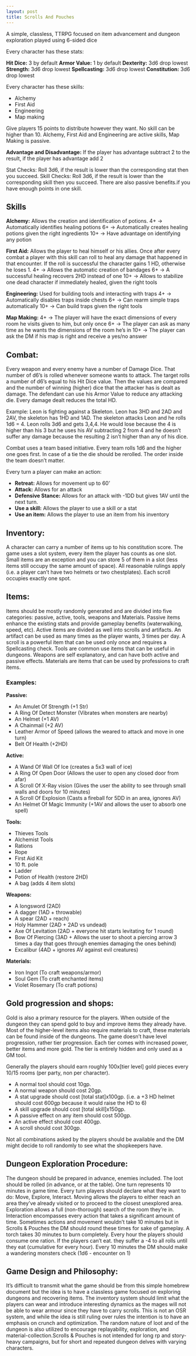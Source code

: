 ```yaml
---
layout: post
title: Scrolls And Pouches
---
```


A simple, classless, TTRPG focused on item advancement and dungeon exploration played using 6-sided dice

<!--more-->

Every character has these stats:

**Hit Dice:** 3 by default
**Armor Value:** 1 by default
**Dexterity:** 3d6 drop lowest
**Strength:** 3d6 drop lowest
**Spellcasting:** 3d6 drop lowest
**Constitution:** 3d6 drop lowest

Every character has these skills:

- Alchemy
- First Aid
- Engineering
- Map making

Give players 15 points to distribute however they want. No skill can be higher than 10. 
Alchemy, First Aid and Engineering are active skills, Map Making is passive.

**Advantage and Disadvantage:** If the player has advantage subtract 2 to the result, if the player has advantage add 2

Stat Checks: Roll 3d6, if the result is lower than the corresponding stat then you succeed. 
Skill Checks: Roll 3d6, if the result is lower than the corresponding skill then you succeed. There are also passive benefits.if you have enough points in one skill.

## Skills

**Alchemy:**
Allows the creation and identification of potions. 
4+ -> Automatically identifies healing potions
6+ -> Automatically creates healing potions given the right ingredients
10+ -> Have advantage on identifying any potion

**First Aid:**
Allows the player to heal himself or his allies. Once after every combat a player with this skill can roll to heal any damage that happened in that encounter. If the roll is successful the character gains 1 HD, otherwise he loses 1.
4+ -> Allows the automatic creation of bandages
6+ -> A successful healing recovers 2HD instead of one
10+ -> Allows to stabilize one dead character if immediately healed, given the right tools

**Engineering:**
Used for building tools and interacting with traps
4+ -> Automatically disables traps inside chests
6+ -> Can rearm simple traps automatically
10+ -> Can build traps given the right tools

**Map Making:**
4+ -> The player will have the exact dimensions of every room he visits given to him, but only once
6+ -> The player can ask as many time as he wants the dimensions of the room he’s in
10+ -> The player can ask the DM if his map is right and receive a yes/no answer

## Combat: 
Every weapon and every enemy have a number of Damage Dice. That number of d6’s is rolled whenever someone wants to attack. The target rolls a number of d6’s equal to his Hit Dice value. Then the values are compared and the number of winning (higher) dice that the attacker has is dealt as damage. The defendant can use his Armor Value to reduce any attacking die. Every damage dealt reduces the total HD.

Example: Leon is fighting against a Skeleton. Leon has 3HD and 2AD and 2AV, the skeleton has 1HD and 1AD. The skeleton attacks Leon and he rolls 1d6 = 4. Leon rolls 3d6 and gets 3,4,4. He would lose because the 4 is higher than his 3 but he uses his AV subtracting 2 from 4 and he doesn’t suffer any damage because the resulting 2 isn’t higher than any of his dice.

Combat uses a team based initiative. Every team rolls 1d6 and the higher one goes first. In case of a tie the die should be rerolled. The order inside the team doesn’t matter. 

Every turn a player can make an action:

- **Retreat:** Allows for movement up to 60’
- **Attack:** Allows for an attack
- **Defensive Stance:** Allows for an attack with -1DD but gives 1AV until the next turn. 
- **Use a skill:** Allows the player to use a skill or a stat
- **Use an item:** Allows the player to use an item from his inventory

## Inventory:
A character can carry a number of items up to his constitution score. The game uses a slot system, every item the player has counts as one slot. Small items are an exception and you can store 5 of them in a slot (less items still occupy the same amount of space). All reasonable rulings apply (i.e. a player can’t have two helmets or two chestplates). Each scroll occupies exactly one spot.

## Items:
Items should be mostly randomly generated and are divided into five categories: passive, active, tools, weapons and Materials. Passive items enhance the existing stats and provide gameplay benefits (waterwalking, speed, etc). Active items are divided as well into scrolls and artifacts. An artifact can be used as many times as the player wants, 3 times per day. A scroll is a powerful item that can be used only once and requires a Spellcasting check. Tools are common use items that can be useful in dungeons. Weapons are self explanatory, and can have both active and passive effects. Materials are items that can be used by professions to craft items. 

### Examples:

**Passive:**
- An Amulet Of Strength (+1 Str)
- A Ring Of Detect Monster (Vibrates when monsters are nearby)
- An Helmet (+1 AV)
- A Chainmail (+2 AV)
- Leather Armor of Speed (allows the weared to attack and move in one turn)
- Belt Of Health (+2HD)

**Active:**
- A Wand Of Wall Of Ice (creates a 5x3 wall of ice)
- A Ring Of Open Door (Allows the user to open any closed door from afar)
- A Scroll Of X-Ray vision (Gives the user the ability to see through small walls and doors for 10 minutes)
- A Scroll Of Explosion (Casts a fireball for 5DD in an area, ignores AV)
- An Helmet Of Magic Immunity (+1AV and allows the user to absorb one spell)

**Tools:**
- Thieves Tools
- Alchemist Tools
- Rations
- Rope
- First Aid Kit
- 10 ft. pole
- Ladder
- Potion of Health (restore 2HD)
- A bag (adds 4 item slots)

**Weapons:**
- A longsword (2AD)
- A dagger (1AD + throwable)
- A spear (2AD + reach)
- Holy Hammer (2AD + 2AD vs undead)
- Axe Of Levitation (2AD + everyone hit starts levitating for 1 round)
- Bow Of Piercing (3AD + Allows the user to shoot a piercing arrow 3 times a day that goes through enemies damaging the ones behind)
- Excalibur (4AD + ignores AV against evil creatures)

**Materials:**
- Iron Ingot (To craft weapons/armor)
- Soul Gem (To craft enchanted items)
- Violet Rosemary (To craft potions)

## Gold progression and shops:
Gold is also a primary resource for the players. When outside of the dungeon they can spend gold to buy and improve items they already have. Most of the higher-level items also require materials to craft, these materials can be found inside of the dungeons. The game doesn’t have level progression, rather tier progression. Each tier comes with increased power, better items and more gold. The tier is entirely hidden and only used as a GM tool. 

Generally the players should earn roughly 100x[tier level] gold pieces every 10/15 rooms (per party, non per character). 

- A normal tool should cost 10gp.
- A normal weapon should cost 20gp. 
- A stat upgrade should cost [total stat]x100gp. (i.e. a +3 HD helmet should cost 600gp because it would raise the HD to 6)
- A skill upgrade should cost [total skill]x150gp.
- A passive effect on any item should cost 500gp. 
- An active effect should cost 400gp.
- A scroll should cost 300gp.

Not all combinations asked by the players should be available and the DM might decide to roll randomly to see what the shopkeepers have. 

## Dungeon Exploration Procedure:
The dungeon should be prepared in advance, enemies included. The loot should be rolled (in advance, or at the table). One turn represents 10 minutes in game time. Every turn players should declare what they want to do: Move, Explore, Interact. Moving allows the players to either reach an area they’ve already visited or to proceed to the closest unexplored area. Exploration allows a full (non-thorough) search of the room they’re in. Interaction encompasses every action that takes a significant amount of time. Sometimes actions and movement wouldn’t take 10 minutes but in Scrolls & Pouches the DM should round these times for sake of gameplay. A torch takes 30 minutes to burn completely. Every hour the players should consume one ration. If the players can’t eat. they suffer a -4 to all rolls until they eat (cumulative for every hour). Every 10 minutes the DM should make a wandering monsters check (1d6 - encounter on 1)

## Game Design and Philosophy:
It’s difficult to transmit what the game should be from this simple homebrew document but the idea is to have a classless game focused on exploring dungeons and recovering items. The inventory system should limit what the players can wear and introduce interesting dynamics as the mages will not be able to wear armour since they have to carry scrolls. This is not an OSR system, and while the idea is still ruling over rules the intention is to have an emphasis on crunch and optimization. The random nature of loot and of the dungeon is also utilized to encourage replayability, exploration, and material-collection.Scrolls &  Pouches is not intended for long rp and story-heavy campaigns, but for short and repeated dungeon delves with varying characters.



